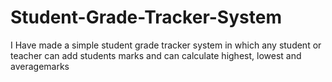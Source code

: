 # Student-Grade-Tracker-System
I Have made a simple student grade tracker system in which any student or teacher can add students marks and can calculate highest, lowest and averagemarks 
